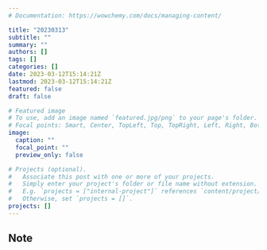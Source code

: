 ```yaml
---
# Documentation: https://wowchemy.com/docs/managing-content/

title: "20230313"
subtitle: ""
summary: ""
authors: []
tags: []
categories: []
date: 2023-03-12T15:14:21Z
lastmod: 2023-03-12T15:14:21Z
featured: false
draft: false

# Featured image
# To use, add an image named `featured.jpg/png` to your page's folder.
# Focal points: Smart, Center, TopLeft, Top, TopRight, Left, Right, BottomLeft, Bottom, BottomRight.
image:
  caption: ""
  focal_point: ""
  preview_only: false

# Projects (optional).
#   Associate this post with one or more of your projects.
#   Simply enter your project's folder or file name without extension.
#   E.g. `projects = ["internal-project"]` references `content/project/deep-learning/index.md`.
#   Otherwise, set `projects = []`.
projects: []
---
```


## Note

